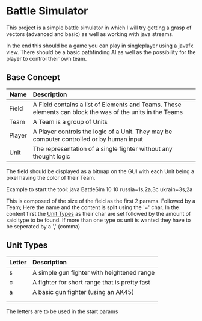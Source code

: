 # Battle Simulator

This project is a simple battle simulator in which I will try getting a grasp of vectors (advanced and basic)
as well as working with java streams.

In the end this should be a game you can play in singleplayer using a javafx view. There should be a basic pathfinding
AI as well as the possibility for the player to control their own team.

## Base Concept

| Name   | Description                                                                                               |
|--------|:----------------------------------------------------------------------------------------------------------|
| Field  | A Field contains a list of Elements and Teams. These elements can block the was of the units in the Teams |
| Team   | A Team is a group of Units                                                                                |
| Player | A Player controls the logic of a Unit. They may be computer controlled or by human input                  |
| Unit   | The representation of a single fighter without any thought logic                                          |

The field should be displayed as a bitmap on the GUI with each Unit being a pixel having the color of their Team.

Example to start the tool:
java BattleSim 10 10 russia=1s,2a,3c ukrain=3s,2a

This is composed of the size of the field as the first 2 params.
Followed by a Team; Here the name and the content is split using the '=' char. In the content first the [Unit Types](#unit-types) as their char are set followed by the amount of said type to be found. If more than one type os unit is wanted they have to be seperated by a ',' (comma)

## Unit Types

| Letter | Description                                   |
|--------|:----------------------------------------------|
| s      | A simple gun fighter with heightened range    |
| c      | A fighter for short range that is pretty fast |
| a      | A basic gun fighter (using an AK45)           |
|        |                                               |
|        |                                               |

The letters are to be used in the start params